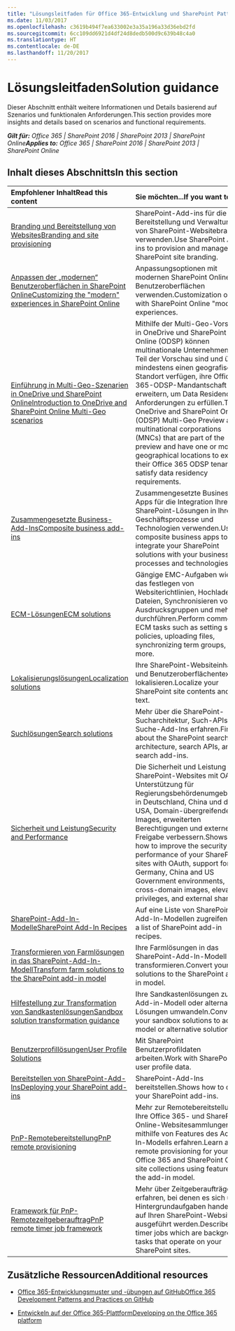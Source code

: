 ```yaml
---
title: "Lösungsleitfaden für Office 365-Entwicklung und SharePoint Patterns and Practices"
ms.date: 11/03/2017
ms.openlocfilehash: c3619b494f7ea633002e3a35a196a33d36ebd2fd
ms.sourcegitcommit: 6cc109dd6921d4df24d8dedb500d9c639b48c4a0
ms.translationtype: HT
ms.contentlocale: de-DE
ms.lasthandoff: 11/20/2017
---
```

# <a name="solution-guidance"></a><span data-ttu-id="5a0ff-102">Lösungsleitfaden</span><span class="sxs-lookup"><span data-stu-id="5a0ff-102">Solution guidance</span></span>

<span data-ttu-id="5a0ff-103">Dieser Abschnitt enthält weitere Informationen und Details basierend auf Szenarios und funktionalen Anforderungen.</span><span class="sxs-lookup"><span data-stu-id="5a0ff-103">This section provides more insights and details based on scenarios and functional requirements.</span></span> 

<span data-ttu-id="5a0ff-104">_**Gilt für:** Office 365 | SharePoint 2016 | SharePoint 2013 | SharePoint Online_</span><span class="sxs-lookup"><span data-stu-id="5a0ff-104">_**Applies to:** Office 365 | SharePoint 2016 | SharePoint 2013 | SharePoint Online_</span></span>

## <a name="in-this-section"></a><span data-ttu-id="5a0ff-105">Inhalt dieses Abschnitts</span><span class="sxs-lookup"><span data-stu-id="5a0ff-105">In this section</span></span>

|<span data-ttu-id="5a0ff-106">**Empfohlener Inhalt**</span><span class="sxs-lookup"><span data-stu-id="5a0ff-106">**Read this content**</span></span>|<span data-ttu-id="5a0ff-107">**Sie möchten...**</span><span class="sxs-lookup"><span data-stu-id="5a0ff-107">**If you want to...**</span></span>|
|:-----|:-----|
|[<span data-ttu-id="5a0ff-108">Branding und Bereitstellung von Websites</span><span class="sxs-lookup"><span data-stu-id="5a0ff-108">Branding and site provisioning</span></span>](Branding-and-site-provisioning-solutions-for-SharePoint.md)|<span data-ttu-id="5a0ff-109">SharePoint-Add-ins für die Bereitstellung und Verwaltung von SharePoint-Websitebranding verwenden.</span><span class="sxs-lookup"><span data-stu-id="5a0ff-109">Use SharePoint Add-ins to provision and manage SharePoint site branding.</span></span>|
|[<span data-ttu-id="5a0ff-110">Anpassen der „modernen“ Benutzeroberflächen in SharePoint Online</span><span class="sxs-lookup"><span data-stu-id="5a0ff-110">Customizing the "modern" experiences in SharePoint Online</span></span>](modern-experience-customizations.md)|<span data-ttu-id="5a0ff-111">Anpassungsoptionen mit modernen SharePoint Online-Benutzeroberflächen verwenden.</span><span class="sxs-lookup"><span data-stu-id="5a0ff-111">Customization options with SharePoint Online "modern" experiences.</span></span>|
|[<span data-ttu-id="5a0ff-112">Einführung in Multi-Geo-Szenarien in OneDrive und SharePoint Online</span><span class="sxs-lookup"><span data-stu-id="5a0ff-112">Introduction to OneDrive and SharePoint Online Multi-Geo scenarios</span></span>](multigeo-introduction.md)|<span data-ttu-id="5a0ff-113">Mithilfe der Multi-Geo-Vorschau in OneDrive und SharePoint Online (ODSP) können multinationale Unternehmen, die Teil der Vorschau sind und über mindestens einen geografischen Standort verfügen, ihre Office 365-ODSP-Mandantschaft erweitern, um Data Residency-Anforderungen zu erfüllen.</span><span class="sxs-lookup"><span data-stu-id="5a0ff-113">The OneDrive and SharePoint Online (ODSP) Multi-Geo Preview allows multinational corporations (MNCs) that are part of the preview and have one or more geographical locations to expand their Office 365 ODSP tenancy to satisfy data residency requirements.</span></span>|
|[<span data-ttu-id="5a0ff-114">Zusammengesetzte Business-Add-Ins</span><span class="sxs-lookup"><span data-stu-id="5a0ff-114">Composite business add-ins</span></span>](Composite-buisness-apps-for-SharePoint.md)|<span data-ttu-id="5a0ff-115">Zusammengesetzte Business-Apps für die Integration Ihrer SharePoint-Lösungen in Ihre Geschäftsprozesse und Technologien verwenden.</span><span class="sxs-lookup"><span data-stu-id="5a0ff-115">Use composite business apps to integrate your SharePoint solutions with your business processes and technologies.</span></span> |
|[<span data-ttu-id="5a0ff-116">ECM-Lösungen</span><span class="sxs-lookup"><span data-stu-id="5a0ff-116">ECM solutions</span></span>](Enterprise-Content-Management-solutions-for-SharePoint-2013-and-SharePoint-Online.md)|<span data-ttu-id="5a0ff-117">Gängige EMC-Aufgaben wie z. B. das festlegen von Websiterichtlinien, Hochladen von Dateien, Synchronisieren von Ausdrucksgruppen und mehr durchführen.</span><span class="sxs-lookup"><span data-stu-id="5a0ff-117">Perform common ECM tasks such as setting site policies, uploading files, synchronizing term groups, and more.</span></span>|
|[<span data-ttu-id="5a0ff-118">Lokalisierungslösungen</span><span class="sxs-lookup"><span data-stu-id="5a0ff-118">Localization solutions</span></span>](localization-solutions-for-sharepoint-2013-and-sharepoint-online.md)|<span data-ttu-id="5a0ff-119">Ihre SharePoint-Websiteinhalte und Benutzeroberflächentexte lokalisieren.</span><span class="sxs-lookup"><span data-stu-id="5a0ff-119">Localize your SharePoint site contents and UI text.</span></span>|
|[<span data-ttu-id="5a0ff-120">Suchlösungen</span><span class="sxs-lookup"><span data-stu-id="5a0ff-120">Search solutions</span></span>](search-solutions-in-sharepoint-2013-and-sharepoint-online.md)|<span data-ttu-id="5a0ff-121">Mehr über die SharePoint-Sucharchitektur, Such-APIs und Suche-Add-Ins erfahren.</span><span class="sxs-lookup"><span data-stu-id="5a0ff-121">Find out about the SharePoint search architecture, search APIs, and search add-ins.</span></span>|
|[<span data-ttu-id="5a0ff-122">Sicherheit und Leistung</span><span class="sxs-lookup"><span data-stu-id="5a0ff-122">Security and Performance</span></span>](security-and-performance.md)|<span data-ttu-id="5a0ff-123">Die Sicherheit und Leistung Ihrer SharePoint-Websites mit OAuth, Unterstützung für Regierungsbehördenumgebungen in Deutschland, China und den USA, Domain-übergreifenden Images, erweiterten Berechtigungen und externen Freigabe verbessern.</span><span class="sxs-lookup"><span data-stu-id="5a0ff-123">Shows you how to improve the security and performance of your SharePoint sites with OAuth, support for Germany, China and US Government environments, cross-domain images, elevated privileges, and external sharing.</span></span>|
|[<span data-ttu-id="5a0ff-124">SharePoint-Add-In-Modelle</span><span class="sxs-lookup"><span data-stu-id="5a0ff-124">SharePoint Add-In Recipes</span></span>](sharepoint-add-in-recipes.md)|<span data-ttu-id="5a0ff-125">Auf eine Liste von SharePoint-Add-In-Modellen zugreifen.</span><span class="sxs-lookup"><span data-stu-id="5a0ff-125">Find a list of SharePoint add-in recipes.</span></span>|
|[<span data-ttu-id="5a0ff-126">Transformieren von Farmlösungen in das SharePoint-Add-In-Modell</span><span class="sxs-lookup"><span data-stu-id="5a0ff-126">Transform farm solutions to the SharePoint add-in model</span></span>](Transform-farm-solutions-to-the-SharePoint-app-model.md)|<span data-ttu-id="5a0ff-127">Ihre Farmlösungen in das SharePoint-Add-In-Modell transformieren.</span><span class="sxs-lookup"><span data-stu-id="5a0ff-127">Convert your farm solutions to the SharePoint add-in model.</span></span>|
|[<span data-ttu-id="5a0ff-128">Hilfestellung zur Transformation von Sandkastenlösungen</span><span class="sxs-lookup"><span data-stu-id="5a0ff-128">Sandbox solution transformation guidance</span></span>](sandbox-solution-transformation-guidance.md)|<span data-ttu-id="5a0ff-129">Ihre Sandkastenlösungen zum Add-in-Modell oder alternativen Lösungen umwandeln.</span><span class="sxs-lookup"><span data-stu-id="5a0ff-129">Convert your sandbox solutions to add-in model or alternative solutions.</span></span>|
|[<span data-ttu-id="5a0ff-130">Benutzerprofillösungen</span><span class="sxs-lookup"><span data-stu-id="5a0ff-130">User Profile Solutions</span></span>](user-profile-solutions-for-sharepoint.md)|<span data-ttu-id="5a0ff-131">Mit SharePoint Benutzerprofildaten arbeiten.</span><span class="sxs-lookup"><span data-stu-id="5a0ff-131">Work with SharePoint user profile data.</span></span>|
|[<span data-ttu-id="5a0ff-132">Bereitstellen von SharePoint-Add-Ins</span><span class="sxs-lookup"><span data-stu-id="5a0ff-132">Deploying your SharePoint add-ins</span></span>](deploying-your-sharepoint-add-ins.md)|<span data-ttu-id="5a0ff-133">SharePoint-Add-Ins bereitstellen.</span><span class="sxs-lookup"><span data-stu-id="5a0ff-133">Shows how to deploy your SharePoint add-ins.</span></span>|
|[<span data-ttu-id="5a0ff-134">PnP-Remotebereitstellung</span><span class="sxs-lookup"><span data-stu-id="5a0ff-134">PnP remote provisioning</span></span>](pnp-remote-provisioning.md)|<span data-ttu-id="5a0ff-135">Mehr zur Remotebereitstellung für Ihre Office 365- und SharePoint Online-Websitesammlungen mithilfe von Features des Add-In-Modells erfahren.</span><span class="sxs-lookup"><span data-stu-id="5a0ff-135">Learn about remote provisioning for your Office 365 and SharePoint Online site collections using features of the add-in model.</span></span>|
|[<span data-ttu-id="5a0ff-136">Framework für PnP-Remotezeitgeberauftrag</span><span class="sxs-lookup"><span data-stu-id="5a0ff-136">PnP remote timer job framework</span></span>](pnp-remote-timer-job-framework.md)|<span data-ttu-id="5a0ff-137">Mehr über Zeitgeberaufträge erfahren, bei denen es sich um Hintergrundaufgaben handelt, die auf Ihren SharePoint-Websites ausgeführt werden.</span><span class="sxs-lookup"><span data-stu-id="5a0ff-137">Describes timer jobs which are background tasks that operate on your SharePoint sites.</span></span>|


## <a name="additional-resources"></a><span data-ttu-id="5a0ff-138">Zusätzliche Ressourcen</span><span class="sxs-lookup"><span data-stu-id="5a0ff-138">Additional resources</span></span>
<span data-ttu-id="5a0ff-139"><a name="bk_addresources"> </a></span><span class="sxs-lookup"><span data-stu-id="5a0ff-139"></span></span>

-  [<span data-ttu-id="5a0ff-140">Office 365-Entwicklungsmuster und -übungen auf GitHub</span><span class="sxs-lookup"><span data-stu-id="5a0ff-140">Office 365 Development Patterns and Practices on GitHub</span></span>](https://github.com/SharePoint/PnP)
    
-  [<span data-ttu-id="5a0ff-141">Entwickeln auf der Office 365-Plattform</span><span class="sxs-lookup"><span data-stu-id="5a0ff-141">Developing on the Office 365 platform</span></span>](http://msdn.microsoft.com/de-DE/office/office365/howto/platform-development-overview)
